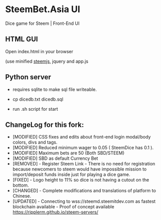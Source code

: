 # SteemBet.Asia UI
Dice game for Steem | Front-End UI

## HTML GUI

Open index.html in your browser

(use minified [steemjs](https://github.com/pharesim/steemjs), jquery and app.js

## Python server

- requires sqlite to make sql file writeable.

- cp dicedb.txt dicedb.sql

- run .sh script for start


## ChangeLog for this fork:

- [MODIFIED] CSS fixes and edits about front-end login modal/body colors, divs and tags.
- [MODIFIED] Reduced minimum wager to 0.05 ( SteemDice has 0.1 ).
- [MODIFIED] Maximum bets are 50 (Both SBD/STEEM)
- [MODIFIED] SBD as default Currency Bet
- [REMOVED] - Register Steem Link - There is no need for registration because newcomers to steem would have impossible mission to import/deposit funds inside just for playing a dice game.
- [FIXED] - Logo height to 11% so dice is not having a cutout on the bottom.
- [CHANGED] - Complete modifications and translations of platform to Chinese. 
- [UPDATED] - Connecting to wss://steemd.steemitdev.com as fastest blockchain available - Proof of concept available https://ripplerm.github.io/steem-servers/
